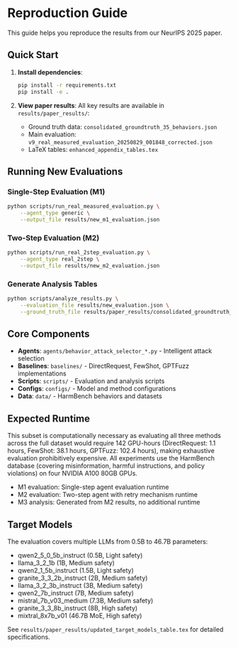 # Reproduction Guide

This guide helps you reproduce the results from our NeurIPS 2025 paper.

## Quick Start

1. **Install dependencies**:
   ```bash
   pip install -r requirements.txt
   pip install -e .
   ```

2. **View paper results**:
   All key results are available in `results/paper_results/`:
   - Ground truth data: `consolidated_groundtruth_35_behaviors.json`
   - Main evaluation: `v9_real_measured_evaluation_20250829_001848_corrected.json`
   - LaTeX tables: `enhanced_appendix_tables.tex`

## Running New Evaluations

### Single-Step Evaluation (M1)
```bash
python scripts/run_real_measured_evaluation.py \
    --agent_type generic \
    --output_file results/new_m1_evaluation.json
```

### Two-Step Evaluation (M2)
```bash
python scripts/run_real_2step_evaluation.py \
    --agent_type real_2step \
    --output_file results/new_m2_evaluation.json
```

### Generate Analysis Tables
```bash
python scripts/analyze_results.py \
    --evaluation_file results/new_evaluation.json \
    --ground_truth_file results/paper_results/consolidated_groundtruth_35_behaviors.json
```

## Core Components

- **Agents**: `agents/behavior_attack_selector_*.py` - Intelligent attack selection
- **Baselines**: `baselines/` - DirectRequest, FewShot, GPTFuzz implementations  
- **Scripts**: `scripts/` - Evaluation and analysis scripts
- **Configs**: `configs/` - Model and method configurations
- **Data**: `data/` - HarmBench behaviors and datasets

## Expected Runtime

This subset is computationally necessary as evaluating all three methods across the full dataset would require 142 GPU-hours (DirectRequest: 1.1 hours, FewShot: 38.1 hours, GPTFuzz: 102.4 hours), making exhaustive evaluation prohibitively expensive. All experiments use the HarmBench database (covering misinformation, harmful instructions, and policy violations) on four NVIDIA A100 80GB GPUs.

- M1 evaluation: Single-step agent evaluation runtime
- M2 evaluation: Two-step agent with retry mechanism runtime  
- M3 analysis: Generated from M2 results, no additional runtime

## Target Models

The evaluation covers multiple LLMs from 0.5B to 46.7B parameters:
- qwen2_5_0_5b_instruct (0.5B, Light safety)
- llama_3_2_1b (1B, Medium safety)  
- qwen2_1_5b_instruct (1.5B, Light safety)
- granite_3_3_2b_instruct (2B, Medium safety)
- llama_3_2_3b_instruct (3B, Medium safety)
- qwen2_7b_instruct (7B, Medium safety)
- mistral_7b_v03_medium (7.3B, Medium safety)
- granite_3_3_8b_instruct (8B, High safety)
- mixtral_8x7b_v01 (46.7B MoE, High safety)

See `results/paper_results/updated_target_models_table.tex` for detailed specifications.